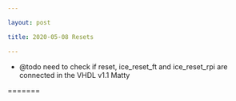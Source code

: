 ```yaml
---

layout: post

title: 2020-05-08 Resets

---
```



-   @todo need to check if reset, ice\_reset\_ft and ice\_reset\_rpi are
    connected in the VHDL v1.1 Matty

=======

